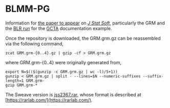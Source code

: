 # BLMM-PG

Information for [the paper to appear](2367.zip) on [*J Stat Soft*](https://www.jstatsoft.org/index), particularly the GRM and the [BLR run](BLR.zip) for the [GCTA](http://cnsgenomics.com/software/gcta/) documentation example.

Once the repository is downloaded, the GRM.grm.gz can be reassembled via the following command,
```
zcat GRM.grm-{0..4}.gz | gzip -cf > GRM.grm.gz
```
where GRM.grm-{0..4} were originally generated from,
```
export N=$(($(gunzip -c GRM.grm.gz | wc -l)/5+1))
gunzip < GRM.grm.gz | split - --lines=$N --numeric-suffixes --suffix-length=1 GRM.grm-
gzip GRM.grm-*
```

The Sweave version is [jss2367.rar](jss2367.rar), whose format is described at [https://rarlab.com/](https://rarlab.com/).
